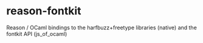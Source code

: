 # reason-fontkit
Reason / OCaml bindings to the harfbuzz+freetype libraries (native) and the fontkit API (js_of_ocaml)
